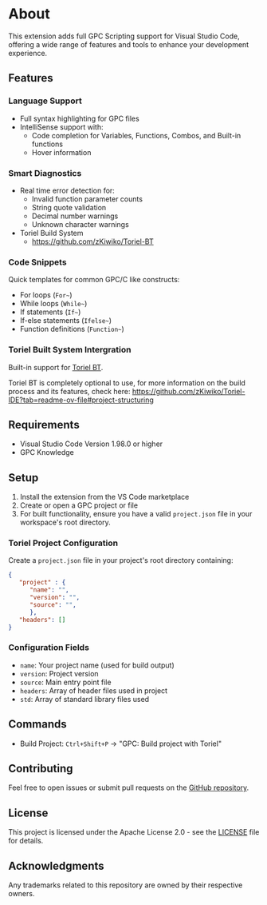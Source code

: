 # About

This extension adds full GPC Scripting support for Visual Studio Code, offering a wide range of features and tools to enhance your development experience.

## Features
### Language Support
- Full syntax highlighting for GPC files
- IntelliSense support with:
  - Code completion for Variables, Functions, Combos, and Built-in functions
  - Hover information

### Smart Diagnostics
- Real time error detection for:
  - Invalid function parameter counts
  - String quote validation
  - Decimal number warnings
  - Unknown character warnings
- Toriel Build System
  - https://github.com/zKiwiko/Toriel-BT

### Code Snippets
Quick templates for common GPC/C like constructs:
- For loops (`For~`)
- While loops (`While~`)
- If statements (`If~`)
- If-else statements (`Ifelse~`)
- Function definitions (`Function~`)

### Toriel Built System Intergration
Built-in support for [Toriel BT](https://github.com/zKiwiko/Toriel-BT).

Toriel BT is completely optional to use, for more information on the build process and its features, check here: https://github.com/zKiwiko/Toriel-IDE?tab=readme-ov-file#project-structuring

## Requirements
- Visual Studio Code Version 1.98.0 or higher
- GPC Knowledge

## Setup
1. Install the extension from the VS Code marketplace
2. Create or open a GPC project or file
3. For built functionality, ensure you have a valid `project.json` file in your workspace's root directory.


### Toriel Project Configuration
Create a `project.json` file in your project's root directory containing:
```JSON
{
   "project" : {
      "name": "",
      "version": "",
      "source": "",
      },
   "headers": []
}
```
### Configuration Fields
- `name`: Your project name (used for build output)
- `version`: Project version
- `source`: Main entry point file
- `headers`: Array of header files used in project
- `std`: Array of standard library files used

## Commands
- Build Project: `Ctrl+Shift+P` → "GPC: Build project with Toriel"

## Contributing
Feel free to open issues or submit pull requests on the [GitHub repository](https://github.com/zKiwiko/vscode-gpc-extension).

## License
This project is licensed under the Apache License 2.0 - see the [LICENSE](LICENSE) file for details.

## Acknowledgments
Any trademarks related to this repository are owned by their respective owners.